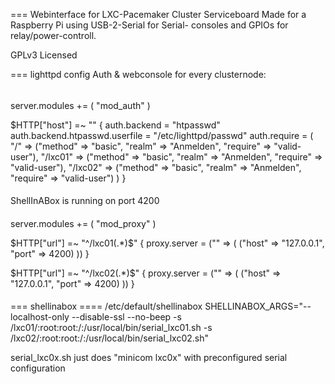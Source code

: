 === Webinterface for LXC-Pacemaker Cluster Serviceboard
Made for a Raspberry Pi using USB-2-Serial for Serial-
consoles and GPIOs for relay/power-controll.

GPLv3 Licensed

=== lighttpd config
Auth & webconsole for every clusternode:
######
server.modules                += ( "mod_auth" )

$HTTP["host"] =~ "" {
  auth.backend = "htpasswd"
  auth.backend.htpasswd.userfile = "/etc/lighttpd/passwd"
  auth.require = (
      "/"       =>  ("method" => "basic", "realm" => "Anmelden", "require" => "valid-user"),
      "/lxc01"  =>  ("method" => "basic", "realm" => "Anmelden", "require" => "valid-user"),
      "/lxc02"  =>  ("method" => "basic", "realm" => "Anmelden", "require" => "valid-user")
  )
}
####
ShellInABox is running on port 4200
####
server.modules   += ( "mod_proxy" )

$HTTP["url"] =~ "^/lxc01(.*)$" {
        proxy.server  = ("" => (
            ("host" => "127.0.0.1", "port" => 4200)
        ))
}

$HTTP["url"] =~ "^/lxc02(.*)$" {
        proxy.server  = ("" => (
            ("host" => "127.0.0.1", "port" => 4200)
        ))
}
####

=== shellinabox
==== /etc/default/shellinabox
SHELLINABOX_ARGS="--localhost-only --disable-ssl --no-beep -s /lxc01/:root:root:/:/usr/local/bin/serial_lxc01.sh -s /lxc02/:root:root:/:/usr/local/bin/serial_lxc02.sh"

serial_lxc0x.sh just does "minicom lxc0x" with preconfigured serial configuration
